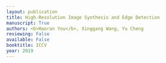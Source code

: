 ```yaml
---
layout: publication
title: High-Resolution Image Synthesis and Edge Detection
manuscript: True
authors: <b>Haoran You</b>, Xinggang Wang, Yu Cheng
reviewing: False
available: False
booktitle: ICCV
year: 2019
---
```

